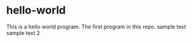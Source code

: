 # hello-world

This is a hello world program. 
The first program in this repo.
sample text
sample text 2
